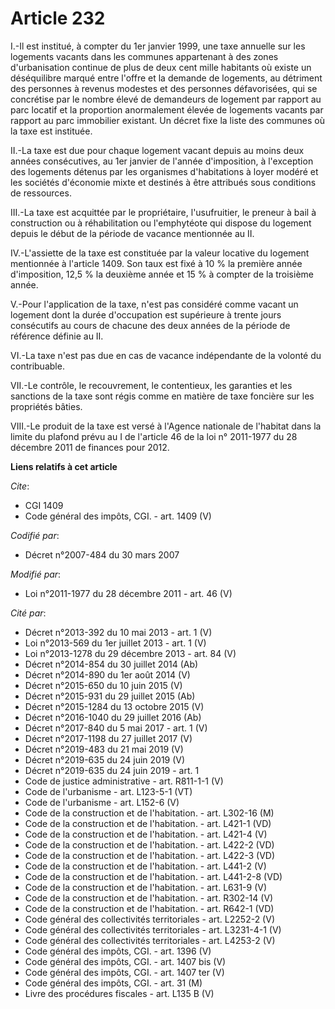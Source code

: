 # Article 232

I.-Il est institué, à compter du 1er janvier 1999, une taxe annuelle sur les logements vacants dans les communes appartenant
à des zones d'urbanisation continue de plus de deux cent mille habitants où existe un déséquilibre marqué entre l'offre et la
demande de logements, au détriment des personnes à revenus modestes et des personnes défavorisées, qui se concrétise par le
nombre élevé de demandeurs de logement par rapport au parc locatif et la proportion anormalement élevée de logements vacants
par rapport au parc immobilier existant. Un décret fixe la liste des communes où la taxe est instituée. 

II.-La taxe est due pour chaque logement vacant depuis au moins deux années consécutives, au 1er janvier de l'année
d'imposition, à l'exception des logements détenus par les organismes d'habitations à loyer modéré et les sociétés d'économie
mixte et destinés à être attribués sous conditions de ressources. 

III.-La taxe est acquittée par le propriétaire, l'usufruitier, le preneur à bail à construction ou à réhabilitation ou
l'emphytéote qui dispose du logement depuis le début de la période de vacance mentionnée au II. 

IV.-L'assiette de la taxe est constituée par la valeur locative du logement mentionnée à l'article 1409. Son taux est fixé à
10 % la première année d'imposition, 12,5 % la deuxième année et 15 % à compter de la troisième année. 

V.-Pour l'application de la taxe, n'est pas considéré comme vacant un logement dont la durée d'occupation est supérieure à
trente jours consécutifs au cours de chacune des deux années de la période de référence définie au II. 

VI.-La taxe n'est pas due en cas de vacance indépendante de la volonté du contribuable. 

VII.-Le contrôle, le recouvrement, le contentieux, les garanties et les sanctions de la taxe sont régis comme en matière de
taxe foncière sur les propriétés bâties. 

VIII.-Le produit de la taxe est versé à l'Agence nationale de l'habitat dans la limite du plafond prévu au I de l'article 46
de la loi n° 2011-1977 du 28 décembre 2011 de finances pour 2012.

**Liens relatifs à cet article**

_Cite_:

  - CGI 1409
  - Code général des impôts, CGI. - art. 1409 (V)

_Codifié par_:

  - Décret n°2007-484 du 30 mars 2007

_Modifié par_:

  - Loi n°2011-1977 du 28 décembre 2011 - art. 46 (V)

_Cité par_:

  - Décret n°2013-392 du 10 mai 2013 - art. 1 (V)
  - Loi n°2013-569 du 1er juillet 2013 - art. 1 (V)
  - Loi n°2013-1278 du 29 décembre 2013 - art. 84 (V)
  - Décret n°2014-854 du 30 juillet 2014 (Ab)
  - Décret n°2014-890 du 1er août 2014 (V)
  - Décret n°2015-650 du 10 juin 2015 (V)
  - Décret n°2015-931 du 29 juillet 2015 (Ab)
  - Décret n°2015-1284 du 13 octobre 2015 (V)
  - Décret n°2016-1040 du 29 juillet 2016 (Ab)
  - Décret n°2017-840 du 5 mai 2017 - art. 1 (V)
  - Décret n°2017-1198 du 27 juillet 2017 (V)
  - Décret n°2019-483 du 21 mai 2019 (V)
  - Décret n°2019-635 du 24 juin 2019 (V)
  - Décret n°2019-635 du 24 juin 2019 - art. 1
  - Code de justice administrative - art. R811-1-1 (V)
  - Code de l'urbanisme - art. L123-5-1 (VT)
  - Code de l'urbanisme - art. L152-6 (V)
  - Code de la construction et de l'habitation. - art. L302-16 (M)
  - Code de la construction et de l'habitation. - art. L421-1 (VD)
  - Code de la construction et de l'habitation. - art. L421-4 (V)
  - Code de la construction et de l'habitation. - art. L422-2 (VD)
  - Code de la construction et de l'habitation. - art. L422-3 (VD)
  - Code de la construction et de l'habitation. - art. L441-2 (V)
  - Code de la construction et de l'habitation. - art. L441-2-8 (VD)
  - Code de la construction et de l'habitation. - art. L631-9 (V)
  - Code de la construction et de l'habitation. - art. R302-14 (V)
  - Code de la construction et de l'habitation. - art. R642-1 (VD)
  - Code général des collectivités territoriales - art. L2252-2 (V)
  - Code général des collectivités territoriales - art. L3231-4-1 (V)
  - Code général des collectivités territoriales - art. L4253-2 (V)
  - Code général des impôts, CGI. - art. 1396 (V)
  - Code général des impôts, CGI. - art. 1407 bis (V)
  - Code général des impôts, CGI. - art. 1407 ter (V)
  - Code général des impôts, CGI. - art. 31 (M)
  - Livre des procédures fiscales - art. L135 B (V)
